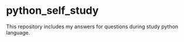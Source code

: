 # python_self_study
This repository includes my answers for questions during study python language.
